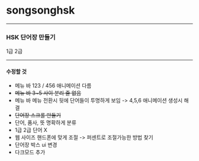 # songsonghsk
----
### HSK 단어장 만들기 

1급 
2급 



----
#### 수정할 것 

* 메뉴 바 123 / 456 애니메이션 다름 
* <s>메뉴 바 3~5 사이 분리 줄 없음</s>
* 메뉴 바 메뉴 전환시 뒷에 단어들이 투명하게 보임 -> 4,5,6 애니메이션 생성시 해결 
* <s>단어장 스크롤 만들기 </s>
* 단어, 품사, 뜻 명확하게 분류 
* 1급 2급 단어 X
* 웹 사이즈 핸드폰에 맞게 조절 -> 퍼센트로 조절가능한 방법 찾기 
* 단어장 박스 ui 변경
* 다크모드 추가 

